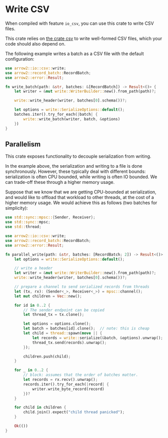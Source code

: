 # Write CSV

When compiled with feature `io_csv`, you can use this crate to write CSV files.

This crate relies on [the crate csv](https://crates.io/crates/csv) to write well-formed CSV files, which your code should also depend on.

The following example writes a batch as a CSV file with the default configuration:

```rust
use arrow2::io::csv::write;
use arrow2::record_batch::RecordBatch;
use arrow2::error::Result;

fn write_batch(path: &str, batches: &[RecordBatch]) -> Result<()> {
    let writer = &mut write::WriterBuilder::new().from_path(path)?;

    write::write_header(writer, batches[0].schema())?;

    let options = write::SerializeOptions::default();
    batches.iter().try_for_each(|batch| {
        write::write_batch(writer, batch, &options)
    })
}
```

## Parallelism

This crate exposes functionality to decouple serialization from writing.

In the example above, the serialization and writing to a file is done synchronously.
However, these typically deal with different bounds: serialization is often CPU bounded, while writing is often IO bounded. We can trade-off these through a higher memory usage.

Suppose that we know that we are getting CPU-bounded at serialization, and would like to offload that workload to other threads, at the cost of a higher memory usage. We would achieve this as follows (two batches for simplicity):

```rust
use std::sync::mpsc::{Sender, Receiver};
use std::sync::mpsc;
use std::thread;

use arrow2::io::csv::write;
use arrow2::record_batch::RecordBatch;
use arrow2::error::Result;

fn parallel_write(path: &str, batches: [RecordBatch; 2]) -> Result<()> {
    let options = write::SerializeOptions::default();

    // write a header
    let writer = &mut write::WriterBuilder::new().from_path(path)?;
    write::write_header(writer, batches[0].schema())?;

    // prepare a channel to send serialized records from threads
    let (tx, rx): (Sender<_>, Receiver<_>) = mpsc::channel();
    let mut children = Vec::new();

    for id in 0..2 {
        // The sender endpoint can be copied
        let thread_tx = tx.clone();

        let options = options.clone();
        let batch = batches[id].clone();  // note: this is cheap
        let child = thread::spawn(move || {
            let records = write::serialize(&batch, &options).unwrap();
            thread_tx.send(records).unwrap();
        });

        children.push(child);
    }

    for _ in 0..2 {
        // block: assumes that the order of batches matter.
        let records = rx.recv().unwrap();
        records.iter().try_for_each(|record| {
            writer.write_byte_record(record)
        })?
    }

    for child in children {
        child.join().expect("child thread panicked");
    }

    Ok(())
}
```
